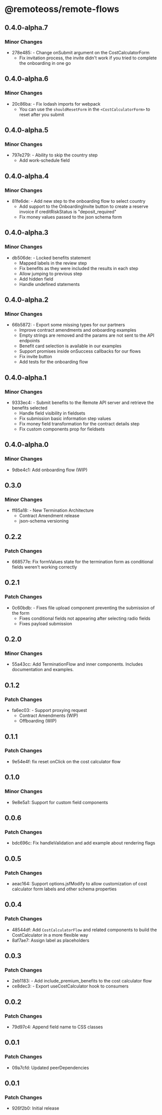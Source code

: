 # @remoteoss/remote-flows

## 0.4.0-alpha.7

### Minor Changes

- 278e485: - Change onSubmit argument on the CostCalculatorForm
  - Fix invitation process, the invite didn't work if you tried to complete the onboarding in one go

## 0.4.0-alpha.6

### Minor Changes

- 20c86ba: - Fix lodash imports for webpack
  - You can use the `shouldResetForm` in the `<CostCalculatorForm>` to reset after you submit

## 0.4.0-alpha.5

### Minor Changes

- 797e279: - Ability to skip the country step
  - Add work-schedule field

## 0.4.0-alpha.4

### Minor Changes

- 81fe6de: - Add new step to the onboarding flow to select country
  - Add support to the OnboardingInvite button to create a reserve invoice if creditRiskStatus is "deposit_required"
  - Fix money values passed to the json schema form

## 0.4.0-alpha.3

### Minor Changes

- db506de: - Locked benefits statement
  - Mapped labels in the review step
  - Fix benefits as they were included the results in each step
  - Allow jumping to previous step
  - Add hidden field
  - Handle undefined statements

## 0.4.0-alpha.2

### Minor Changes

- 66b5872: - Export some missing types for our partners
  - Improve contract amendments and onboarding examples
  - Empty strings are removed and the params are not sent to the API endpoints
  - Benefit card selection is available in our examples
  - Support promises inside onSuccess callbacks for our flows
  - Fix invite button
  - Add tests for the onboarding flow

## 0.4.0-alpha.1

### Minor Changes

- 9333ec4: - Submit benefits to the Remote API server and retrieve the benefits selected
  - Handle field visibility in fieldsets
  - Fix submission basic information step values
  - Fix money field transformation for the contract details step
  - Fix custom components prop for fieldsets

## 0.4.0-alpha.0

### Minor Changes

- 9dbe4c1: Add onboarding flow (WIP)

## 0.3.0

### Minor Changes

- ff85a18: - New Termination Architecture
  - Contract Amendment release
  - json-schema versioning

## 0.2.2

### Patch Changes

- 668577e: Fix formValues state for the termination form as conditional fields weren't working correctly

## 0.2.1

### Patch Changes

- 0c60bdb: - Fixes file upload component preventing the submission of the form
  - Fixes conditional fields not appearing after selecting radio fields
  - Fixes payload submission

## 0.2.0

### Minor Changes

- 55a43cc: Add TerminationFlow and inner components. Includes documentation and examples.

## 0.1.2

### Patch Changes

- fa6ec03: - Support proxying request
  - Contract Amendments (WIP)
  - Offboarding (WIP)

## 0.1.1

### Patch Changes

- 9e54e4f: fix reset onClick on the cost calculator flow

## 0.1.0

### Minor Changes

- 9e8e5a1: Support for custom field components

## 0.0.6

### Patch Changes

- bdc696c: Fix handleValidation and add example about rendering flags

## 0.0.5

### Patch Changes

- aeac164: Support options.jsfModify to allow customization of cost calculator form labels and other schema properties

## 0.0.4

### Patch Changes

- 48544df: Add `CostCalculatorFlow` and related components to build the CostCalculator in a more flexible way
- 8af7ae7: Assign label as placeholders

## 0.0.3

### Patch Changes

- 2eb1183: - Add include_premium_benefits to the cost calculator flow
- ce8dec3: - Export useCostCalculator hook to consumers

## 0.0.2

### Patch Changes

- 79d97c4: Append field name to CSS classes

## 0.0.1

### Patch Changes

- 09a7cfd: Updated peerDependencies

## 0.0.1

### Patch Changes

- 926f2b0: Initial release
